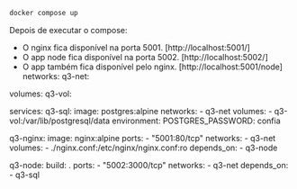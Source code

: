 ```sh
docker compose up
```

Depois de executar o compose:
- O nginx fica disponível na porta 5001. [http://localhost:5001/]
- O app node fica disponível na porta 5002. [http://localhost:5002/]
- O app também fica disponível pelo nginx. [http://localhost:5001/node]
networks:
  q3-net:

volumes:
  q3-vol:

services:
  q3-sql:
    image: postgres:alpine
    networks:
      - q3-net
    volumes:
      - q3-vol:/var/lib/postgresql/data
    environment:
      POSTGRES_PASSWORD: confia

  q3-nginx:
    image: nginx:alpine
    ports:
      - "5001:80/tcp"
    networks:
      - q3-net
    volumes:
      - ./nginx.conf:/etc/nginx/nginx.conf:ro
    depends_on:
      - q3-node

  q3-node:
    build: .
    ports:
      - "5002:3000/tcp"
    networks:
      - q3-net
    depends_on:
      - q3-sql
